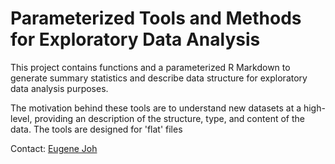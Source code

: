 # Parameterized Tools and Methods for Exploratory Data Analysis

This project contains functions and a parameterized R Markdown to generate summary statistics and describe data structure for exploratory data analysis purposes.

The motivation behind these tools are to understand new datasets at a high-level, providing an description of the structure, type, and content of the data. The tools are designed for 'flat' files

Contact: [Eugene Joh](mailto:johe@smh.ca)
